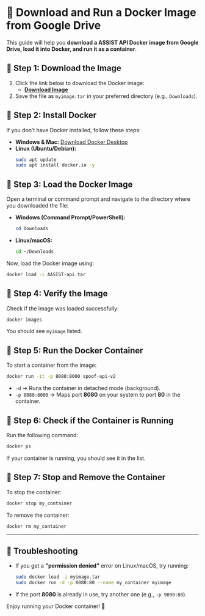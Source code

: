 # 🚀 Download and Run a Docker Image from Google Drive

This guide will help you **download a ASSIST API Docker image from Google Drive, load it into Docker, and run it as a container**.

## 🔹 Step 1: Download the Image

1. Click the link below to download the Docker image:
   - **[Download Image](https://drive.google.com/file/d/1elwPzNb2AK2yLdO8xeWaRUf8gdGRTpo6/view?usp=sharing)**
2. Save the file as `myimage.tar` in your preferred directory (e.g., `Downloads`).

## 🔹 Step 2: Install Docker

If you don’t have Docker installed, follow these steps:

- **Windows & Mac:** [Download Docker Desktop](https://www.docker.com/products/docker-desktop)
- **Linux (Ubuntu/Debian):**
  ```bash
  sudo apt update
  sudo apt install docker.io -y
  ```

## 🔹 Step 3: Load the Docker Image

Open a terminal or command prompt and navigate to the directory where you downloaded the file:

- **Windows (Command Prompt/PowerShell):**

  ```powershell
  cd Downloads
  ```

- **Linux/macOS:**
  ```bash
  cd ~/Downloads
  ```

Now, load the Docker image using:

```bash
docker load -i AASIST-api.tar
```

## 🔹 Step 4: Verify the Image

Check if the image was loaded successfully:

```bash
docker images
```

You should see `myimage` listed.

## 🔹 Step 5: Run the Docker Container

To start a container from the image:

```bash
docker run -it -p 8080:8000 spoof-api-v2
```

- `-d` → Runs the container in detached mode (background).
- `-p 8080:8000` → Maps port **8080** on your system to port **80** in the container.

## 🔹 Step 6: Check if the Container is Running

Run the following command:

```bash
docker ps
```

If your container is running, you should see it in the list.

## 🔹 Step 7: Stop and Remove the Container

To stop the container:

```bash
docker stop my_container
```

To remove the container:

```bash
docker rm my_container
```

---

## 🎯 Troubleshooting

- If you get a **"permission denied"** error on Linux/macOS, try running:
  ```bash
  sudo docker load -i myimage.tar
  sudo docker run -d -p 8080:80 --name my_container myimage
  ```
- If the port **8080** is already in use, try another one (e.g., `-p 9090:80`).

Enjoy running your Docker container! 🚀
